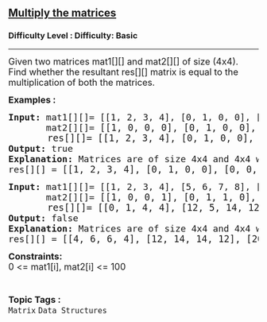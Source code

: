 <h2><a href="https://www.geeksforgeeks.org/problems/multiply-the-matrices-1587115620/1?page=1&category=Matrix&difficulty=Basic&sortBy=submissions">Multiply the matrices</a></h2><h3>Difficulty Level : Difficulty: Basic</h3><hr><div class="problems_problem_content__Xm_eO"><p><span style="font-size: 18px;">Given two matrices mat1[][] and mat2[][] of size (4x4). Find whether the resultant res[][] matrix is equal to the multiplication of both the matrices.</span></p>
<p><strong><span style="font-size: 18px;">Examples :</span></strong></p>
<pre><span style="font-size: 18px;"><strong>Input: </strong>mat1[][]= [[1, 2, 3, 4], [0, 1, 0, 0], [0, 0, 1, 0], [0, 0, 0, 1]],<br>       mat2[][]= </span><span style="font-size: 14pt;">[[1, 0, 0, 0], [0, 1, 0, 0], [0, 0, 1, 0], [0, 0, 0, 1]],<br>       res[][]= [[1, 2, 3, 4], [0, 1, 0, 0], [0, 0, 1, 0], [0, 0, 0, 1]]<br></span><span style="font-size: 18px;"><strong>Output:</strong> true
<strong>Explanation: </strong>Matrices are of size 4x4 and 4x4 which results in 4x4 matrix with elements as:
res[][] = </span><span style="font-size: 14pt;">[[1, 2, 3, 4], [0, 1, 0, 0], [0, 0, 1, 0], [0, 0, 0, 1]]</span></pre>
<pre><span style="font-size: 18px;"><strong>Input: </strong>mat1[][]= [[1, 2, 3, 4], [5, 6, 7, 8], [9, 10, 11, 12], [1, 2, 3, 4]],<br>       mat2[][]= </span><span style="font-size: 14pt;">[[1, 0, 0, 1], [0, 1, 1, 0], [1, 0, 0, 1], [0, 1, 1, 0]],<br>       res[][]= [[0, 1, 4, 4], [12, 5, 14, 12], [20, 20, 21, 20], [1, 6, 8, 9]]<br></span><span style="font-size: 18px;"><strong>Output:</strong> false
<strong>Explanation: </strong>Matrices are of size 4x4 and 4x4 which results in 4x4 matrix with elements as:
res[][] = </span><span style="font-size: 14pt;">[[4, 6, 6, 4], [12, 14, 14, 12], [20, 22, 22, 20], [4, 6, 6, 4]]</span></pre>
<p><span style="font-size: 18px;"><strong>Constraints:<br></strong></span><span style="font-size: 18px;">0 &lt;= mat1[i], mat2[i] &lt;= 100</span></p></div><br><p><span style=font-size:18px><strong>Topic Tags : </strong><br><code>Matrix</code>&nbsp;<code>Data Structures</code>&nbsp;
